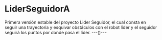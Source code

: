 # LiderSeguidorA
Primera versión estable del proyecto Lider Seguidor, el cual consta en seguir una trayectoria y esquivar obstáculos con el robot líder y el seguidor seguirá los puntos por donde pasa el líder.
---()---
